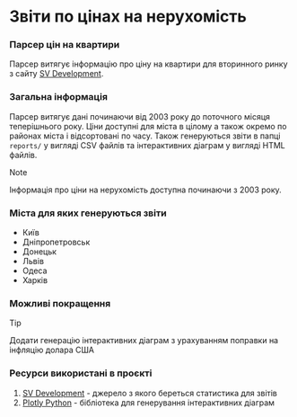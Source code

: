 # Звіти по цінах на нерухомість
### Парсер цін на квартири

Парсер витягує інформацію про ціну на квартири для вторинного ринку з сайту [SV Development](http://www.svdevelopment.com/ua/web/flat_costs/).

### Загальна інформація
Парсер витягує дані починаючи від 2003 року до поточного місяця теперішнього року. Ціни доступні для міста в цілому а також окремо по районах міста і відсортовані по часу. Також генеруються звіти в папці `reports/` у вигляді CSV файлів та інтерактивних діаграм у вигляді HTML файлів.

> [!NOTE]
> Інформація про ціни на нерухомість доступна починаючи з 2003 року.

### Міста для яких генеруються звіти
- Київ
- Дніпропетровськ
- Донецьк
- Львів
- Одеса
- Харків

### Можливі покращення
> [!TIP]
> Додати генерацію інтерактивних діаграм з урахуванням поправки на інфляцію долара США

### Ресурси використані в проєкті
1. [SV Development](http://www.svdevelopment.com/ua/web/flat_costs/) - джерело з якого береться статистика для звітів
2. [Plotly Python](https://plotly.com/python/) - бібліотека для генерування інтерактивних діаграм